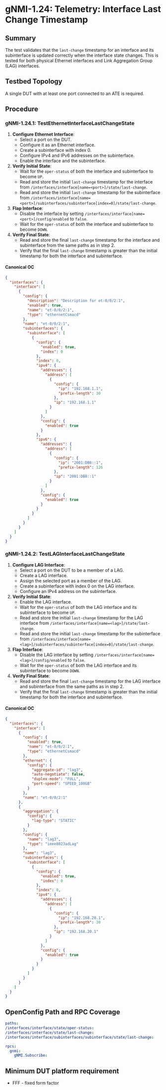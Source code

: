 # gNMI-1.24: Telemetry: Interface Last Change Timestamp

## Summary

The test validates that the `last-change` timestamp for an interface and its
subinterface is updated correctly when the interface state
changes. This is tested for both physical Ethernet interfaces and Link
Aggregation Group (LAG) interfaces.

## Testbed Topology

A single DUT with at least one port connected to an ATE is required.

## Procedure

### gNMI-1.24.1: TestEthernetInterfaceLastChangeState

1.  **Configure Ethernet Interface**:
    *   Select a port on the DUT.
    *   Configure it as an Ethernet interface.
    *   Create a subinterface with index 0.
    *   Configure IPv4 and IPv6 addresses on the subinterface.
    *   Enable the interface and the subinterface.
2.  **Verify Initial State**:
    *   Wait for the `oper-status` of both the interface and subinterface to become `UP`.
    *   Read and store the initial `last-change` timestamp for the interface from `/interfaces/interface[name=<port>]/state/last-change`.
    *   Read and store the initial `last-change` timestamp for the subinterface from `/interfaces/interface[name=<port>]/subinterfaces/subinterface[index=0]/state/last-change`.
3.  **Flap Interface**:
    *   Disable the interface by setting `/interfaces/interface[name=<port>]/config/enabled` to `false`.
    *   Wait for the `oper-status` of both the interface and subinterface to become `DOWN`.
4.  **Verify Final State**:
    *   Read and store the final `last-change` timestamp for the interface and subinterface from the same paths as in step 2.
    *   Verify that the final `last-change` timestamp is greater than the initial timestamp for both the interface and subinterface.

#### Canonical OC

```json
{
  "interfaces": {
    "interface": [
      {
        "config": {
          "description": "Description for et-0/0/2:1",
          "enabled": true,
          "name": "et-0/0/2:1",
          "type": "ethernetCsmacd"
        },
        "name": "et-0/0/2:1",
        "subinterfaces": {
          "subinterface": [
            {
              "config": {
                "enabled": true,
                "index": 0
              },
              "index": 0,
              "ipv4": {
                "addresses": {
                  "address": [
                    {
                      "config": {
                        "ip": "192.168.1.1",
                        "prefix-length": 30
                      },
                      "ip": "192.168.1.1"
                    }
                  ]
                },
                "config": {
                  "enabled": true
                }
              },
              "ipv6": {
                "addresses": {
                  "address": [
                    {
                      "config": {
                        "ip": "2001:DB8::1",
                        "prefix-length": 126
                      },
                      "ip": "2001:DB8::1"
                    }
                  ]
                },
                "config": {
                  "enabled": true
                }
              }
            }
          ]
        }
      }
    ]
  }
}
```

### gNMI-1.24.2: TestLAGInterfaceLastChangeState

1.  **Configure LAG Interface**:
    *   Select a port on the DUT to be a member of a LAG.
    *   Create a LAG interface.
    *   Assign the selected port as a member of the LAG.
    *   Create a subinterface with index 0 on the LAG interface.
    *   Configure an IPv4 address on the subinterface.
2.  **Verify Initial State**:
    *   Enable the LAG interface.
    *   Wait for the `oper-status` of both the LAG interface and its subinterface to become `UP`.
    *   Read and store the initial `last-change` timestamp for the LAG interface from `/interfaces/interface[name=<lag>]/state/last-change`.
    *   Read and store the initial `last-change` timestamp for the subinterface from `/interfaces/interface[name=<lag>]/subinterfaces/subinterface[index=0]/state/last-change`.
3.  **Flap Interface**:
    *   Disable the LAG interface by setting `/interfaces/interface[name=<lag>]/config/enabled` to `false`.
    *   Wait for the `oper-status` of both the LAG interface and its subinterface to become `DOWN`.
4.  **Verify Final State**:
    *   Read and store the final `last-change` timestamp for the LAG interface and subinterface from the same paths as in step 2.
    *   Verify that the final `last-change` timestamp is greater than the initial timestamp for both the interface and subinterface.

#### Canonical OC
```json
{
  "interfaces": {
    "interface": [
      {
        "config": {
          "enabled": true,
          "name": "et-0/0/2:1",
          "type": "ethernetCsmacd"
        },
        "ethernet": {
          "config": {
            "aggregate-id": "lag3",
            "auto-negotiate": false,
            "duplex-mode": "FULL",
            "port-speed": "SPEED_100GB"
          }
        },
        "name": "et-0/0/2:1"
      },
      {
        "aggregation": {
          "config": {
            "lag-type": "STATIC"
          }
        },
        "config": {
          "name": "lag3",
          "type": "ieee8023adLag"
        },
        "name": "lag3",
        "subinterfaces": {
          "subinterface": [
            {
              "config": {
                "enabled": true,
                "index": 0
              },
              "index": 0,
              "ipv4": {
                "addresses": {
                  "address": [
                    {
                      "config": {
                        "ip": "192.168.20.1",
                        "prefix-length": 30
                      },
                      "ip": "192.168.20.1"
                    }
                  ]
                },
                "config": {
                  "enabled": true
                }
              }
            }
          ]
        }
      }
    ]
  }
}
```

## OpenConfig Path and RPC Coverage

```yaml
paths:
/interfaces/interface/state/oper-status:
/interfaces/interface/state/last-change:
/interfaces/interface/subinterfaces/subinterface/state/last-change:

rpcs:
  gnmi:
    gNMI.Subscribe:
```

## Minimum DUT platform requirement

* FFF - fixed form factor

